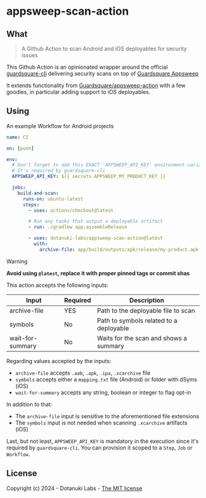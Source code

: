 # appsweep-scan-action

## What

> A Github Action to scan Android and iOS deployables for security issues

This Github Action is an opinionated wrapper around the official
[guardsquare-cli](https://help.guardsquare.com/en/articles/161270-using-the-guardsquare-cli)
delivering security scans on top of
[Guardsquare Appsweep](https://appsweep.guardsquare.com/)

It extends functionality from
[Guardsquare/appsweep-action](https://github.com/Guardsquare/appsweep-action)
with a few goodies, in particular adding support to iOS deployables.

## Using

An example Workflow for Android projects

```yaml
name: CI

on: [push]

env:
  # Don't forget to add this EXACT 'APPSWEEP_API_KEY' environment variable
  # It's required by guardsquare-cli
  APPSWEEP_API_KEY: ${{ secrets.APPSWEEP_MY_PRODUCT_KEY }}

  jobs:
    build-and-scan:
      runs-on: ubuntu-latest
      steps:
        - uses: actions/checkout@latest

        # Run any tasks that output a deployable artifact
        - run: ./gradlew app:assembleRelease

        - uses: dotanuki-labs/appsweep-scan-action@latest
          with:
            archive-file: app/build/outputs/apk/release/my-product.apk

```

> [!WARNING]
>
> **Avoid using `@latest`, replace it with proper pinned tags or commit shas**

This action accepts the following inputs:

| Input            | Required | Description                             |
|------------------|----------|-----------------------------------------|
| archive-file     | YES      | Path to the deployable file to scan     |
| symbols          | No       | Path to symbols related to a deployable |
| wait-for-summary | No       | Waits for the scan and shows a summary  |

Regarding values accepted by the inputs:

- `archive-file` accepts `.aab`, `.apk`, `.ipa`, `.xcarchive` file
- `symbols` accepts either a `mapping.txt` file (Android) or folder with dSyms (iOS)
- `wait-for-summary` accepts any string, boolean or integer to flag opt-in

In addition to that:

- The `archive-file` input is sensitive to the aforementioned file extensions
- The `symbols` input is not needed when scanning `.xcarchive` artifacts (iOS)

Last, but not least, `APPSWEEP_API_KEY` is mandatory in the execution since it's
required by `guardsquare-cli`. You can provision it scoped to a
`Step`, `Job` or `Workflow`.

## License

Copyright (c) 2024 - Dotanuki Labs - [The MIT license](https://choosealicense.com/licenses/mit)
